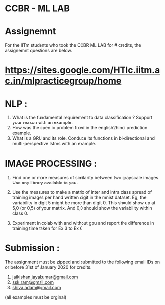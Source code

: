 # CCBR - ML LAB

# Assignemnt 

For the IITm students who took the CCBR ML LAB for # credits, the assignemnt questions are below.


# https://sites.google.com/HTIc.iitm.ac.in/mlpracticegroup/home



# NLP :

1. What is the fundamental requirement to data classification ? Support your reason with an example.
2. How was the open.io problem fixed in the english2hindi prediction example.
3. What is a GRU and its role. Conduce its functions in bi-directional and multi-perspective lstms with an example.

# IMAGE PROCESSING :

1. Find one or more measures of similarity between two grayscale  images. Use any library available to you.

2. Use the measures to make a matrix of inter and intra class spread of training images per hand written digit in the mnist dataset. Eg, the variability in digit 5 might be more than digit 0. This should show up at 5,0 (or 0,5) of your matrix. And 0,0 should show the variability within class 0.

3. Experiment in colab with and without gpu and report the difference in training time taken for Ex 3 to Ex 6

# Submission :

The assignment must be zipped and submitted to the following email IDs on or before 31st of January 2020 for credits.

1. jaikishan.jayakumar@gmail.com
2. ssk.ram@gmail.com
3. shiva.adam@gmail.com

(all examples must be orginal)


